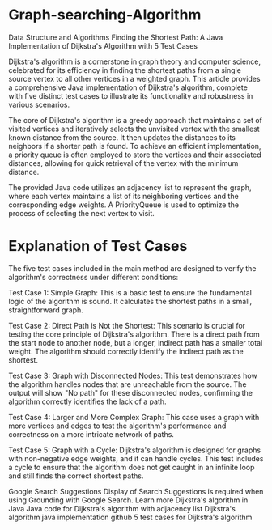# Graph-searching-Algorithm
Data Structure and Algorithms
Finding the Shortest Path: A Java Implementation of Dijkstra's Algorithm with 5 Test Cases

Dijkstra's algorithm is a cornerstone in graph theory and computer science, celebrated for its efficiency in finding the shortest paths from a single source vertex to all other vertices in a weighted graph. This article provides a comprehensive Java implementation of Dijkstra's algorithm, complete with five distinct test cases to illustrate its functionality and robustness in various scenarios.

The core of Dijkstra's algorithm is a greedy approach that maintains a set of visited vertices and iteratively selects the unvisited vertex with the smallest known distance from the source. It then updates the distances to its neighbors if a shorter path is found. To achieve an efficient implementation, a priority queue is often employed to store the vertices and their associated distances, allowing for quick retrieval of the vertex with the minimum distance.

The provided Java code utilizes an adjacency list to represent the graph, where each vertex maintains a list of its neighboring vertices and the corresponding edge weights. A PriorityQueue is used to optimize the process of selecting the next vertex to visit.

<h1>Explanation of Test Cases </h1>

The five test cases included in the main method are designed to verify the algorithm's correctness under different conditions:

Test Case 1: Simple Graph: This is a basic test to ensure the fundamental logic of the algorithm is sound. It calculates the shortest paths in a small, straightforward graph.

Test Case 2: Direct Path is Not the Shortest: This scenario is crucial for testing the core principle of Dijkstra's algorithm. There is a direct path from the start node to another node, but a longer, indirect path has a smaller total weight. The algorithm should correctly identify the indirect path as the shortest.

Test Case 3: Graph with Disconnected Nodes: This test demonstrates how the algorithm handles nodes that are unreachable from the source. The output will show "No path" for these disconnected nodes, confirming the algorithm correctly identifies the lack of a path.

Test Case 4: Larger and More Complex Graph: This case uses a graph with more vertices and edges to test the algorithm's performance and correctness on a more intricate network of paths.

Test Case 5: Graph with a Cycle: Dijkstra's algorithm is designed for graphs with non-negative edge weights, and it can handle cycles. This test includes a cycle to ensure that the algorithm does not get caught in an infinite loop and still finds the correct shortest paths.

Google Search Suggestions
Display of Search Suggestions is required when using Grounding with Google Search. Learn more
Dijkstra's algorithm in Java
Java code for Dijkstra's algorithm with adjacency list
Dijkstra's algorithm java implementation github
5 test cases for Dijkstra's algorithm
